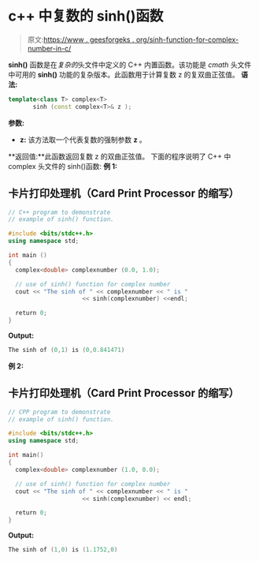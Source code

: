 # c++ 中复数的 sinh()函数

> 原文:[https://www . geesforgeks . org/sinh-function-for-complex-number-in-c/](https://www.geeksforgeeks.org/sinh-function-for-complex-number-in-c/)

**sinh()** 函数是在*复杂的*头文件中定义的 C++ 内置函数。该功能是 *cmath* 头文件中可用的 **sinh()** 功能的复杂版本。此函数用于计算复数 z 的复双曲正弦值。
**语法:**

```cpp
template<class T> complex<T> 
       sinh (const complex<T>& z );
```

**参数:**

*   **z:** 该方法取一个代表复数的强制参数 **z** 。

**返回值:**此函数返回复数 z 的双曲正弦值。
下面的程序说明了 C++ 中 complex 头文件的 sinh()函数:
**例 1:**

## 卡片打印处理机（Card Print Processor 的缩写）

```cpp
// C++ program to demonstrate
// example of sinh() function.

#include <bits/stdc++.h>
using namespace std;

int main ()
{
  complex<double> complexnumber (0.0, 1.0);

  // use of sinh() function for complex number
  cout << "The sinh of " << complexnumber << " is "
                     << sinh(complexnumber) <<endl;

  return 0;
}
```

**Output:** 

```cpp
The sinh of (0,1) is (0,0.841471)
```

**例 2:**

## 卡片打印处理机（Card Print Processor 的缩写）

```cpp
// CPP program to demonstrate
// example of sinh() function.

#include <bits/stdc++.h>
using namespace std;

int main()
{
  complex<double> complexnumber (1.0, 0.0);

  // use of sinh() function for complex number
  cout << "The sinh of " << complexnumber << " is "
                     << sinh(complexnumber) << endl;

  return 0;
}
```

**Output:** 

```cpp
The sinh of (1,0) is (1.1752,0)
```